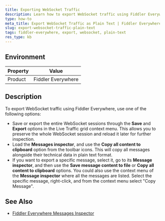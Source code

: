 ```yaml
---
title: Exporting WebSocket Traffic
description: Learn how to export WebSocket traffic using Fiddler Everywhere.
type: how-to
meta_title: Export WebSocket Traffic as Plain Text | Fiddler Everywhere
slug: export-websocket-traffic-plain-text
tags: fiddler-everywhere, export, websocket, plain-text
res_type: kb
---
```


## Environment

| Property | Value |
|----------|-------|
| Product  | Fiddler Everywhere |

## Description

To export WebSocket traffic using Fiddler Everywhere, use one of the following options:

- Save or export the entire WebSocket sessions through the **Save** and **Export** options in the Live Traffic grid context menu. This allows you to preserve the whole WebSocket session and reload it later for further inspection.
- Load the **Messages inspector**, and use the **Copy all content to clipboard** option from the toolbar icons. This will copy all messages alongside their technical data in plain text format.
- If you want to export a specific message, select it, go to its **Message inspector**, and then use the **Save message content to file** or **Copy all content to clipboard** options.
You could also use the context menu of the **Message inspector** where all the messages are listed. Select the specific message, right-click, and from the context menu select "Copy Message".

## See Also

* [Fiddler Everywhere Messages Inspector](https://docs.telerik.com/fiddler-everywhere/inspect-traffic/inspector-insights#messages-tab)
